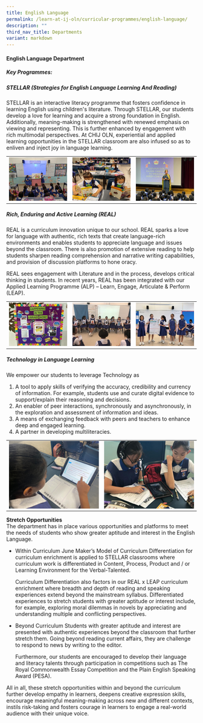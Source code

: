 ```yaml
---
title: English Language
permalink: /learn-at-ij-oln/curricular-programmes/english-language/
description: ""
third_nav_title: Departments
variant: markdown
---
```

#### English Language Department
##### Key Programmes: 
##### STELLAR (Strategies for English Language Learning And Reading) 

STELLAR is an interactive literacy programme that fosters confidence in learning English using children's literature. Through STELLAR, our students develop a love for learning and acquire a strong foundation in English. Additionally, meaning-making is strengthened with renewed emphasis on viewing and representing. This is further enhanced by engagement with rich multimodal perspectives. At CHIJ OLN, experiential and applied learning opportunities in the STELLAR classroom are also infused so as to enliven and inject joy in language learning. 
<table style="border-collapse: collapse; width: 100%;" border="0">
<tbody>
<tr>
<td><img src="/images/Depts/EL/STELLAR_in_action_w.jpg"></td>
<td><img src="/images/Depts/EL/Reading_as_a_way_of_life_w.jpg"></td>
	<td><img src="/images/Depts/EL/The_Queen_s_Challenge_w.jpg"></td>
</tr>
</tbody>
</table>

##### Rich, Enduring and Active Learning (REAL)
REAL is a curriculum innovation unique to our school. REAL sparks a love for language with authentic, rich texts that create language-rich environments and enables students to appreciate language and issues beyond the classroom. There is also promotion of extensive reading to help students sharpen reading comprehension and narrative writing capabilities, and provision of discussion platforms to hone oracy. 

REAL sees engagement with Literature and in the process, develops critical thinking in students. In recent years, REAL has been integrated with our Applied Learning Programme (ALP) – Learn, Engage, Articulate &amp; Perform (LEAP).
<table style="border-collapse: collapse; width: 100%;" border="0">
<tbody><tr>
<td><img src="/images/Depts/EL/Library_Programme_in_line_with_REAL_w.jpg"></td>
<td><img src="/images/Depts/EL/Hotseating_with_Narnia_w.jpg"></td>
	<td><img src="/images/Depts/EL/REAL_Presentations_w.jpg"></td>
</tr></tbody></table>

##### Technology in Language Learning
We empower our students to leverage Technology as 
1. A tool to apply skills of verifying the accuracy, credibility and currency of information. For example, students use and curate digital evidence to support/explain their reasoning and decisions.
2. An enabler of peer interactions, synchronously and asynchronously, in the exploration and assessment of information and ideas.  
3. A means of exchanging feedback with peers and teachers to enhance deep and engaged learning. 
4. A partner in developing multiliteracies.

<table style="border-collapse: collapse; width: 100%;" border="0">
<tbody><tr>
<td><img src="/images/Depts/EL/Nearpod_w.jpg"></td>
<td><img src="/images/Depts/EL/Peer_Feedback_with_Tech_w.jpg"></td>
</tr></tbody></table>

**Stretch Opportunities**<br>
The department has in place various opportunities and platforms to meet the needs of students who show greater aptitude and interest in the English Language.

* Within Curriculum
June Maker’s Model of Curriculum Differentiation for curriculum enrichment is applied to STELLAR classrooms where curriculum work is differentiated in Content, Process, Product and / or Learning Environment for the Verbal-Talented. 

  Curriculum Differentiation also factors in our REAL x LEAP curriculum enrichment where breadth and depth of reading and speaking experiences extend beyond the mainstream syllabus. Differentiated experiences to stretch students with greater aptitude or interest include, for example, exploring moral dilemmas in novels by appreciating and understanding multiple and conflicting perspectives. 
 
* Beyond Curriculum
Students with greater aptitude and interest are presented with authentic experiences beyond the classroom that further stretch them. Going beyond reading current affairs, they are challenge to respond to news by writing to the editor. 

  Furthermore, our students are encouraged to develop their language and literacy talents through participation in competitions such as The Royal Commonwealth Essay Competition and the Plain English Speaking Award (PESA). 

All in all, these stretch opportunities within and beyond the curriculum further develop empathy in learners, deepens creative expression skills, encourage meaningful meaning-making across new and different contexts, instils risk-taking and fosters courage in learners to engage a real-world audience with their unique voice.